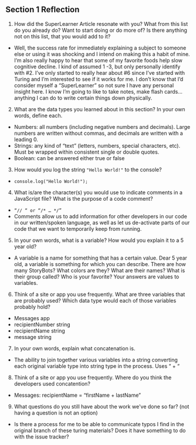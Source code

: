 ## Section 1 Reflection

1. How did the SuperLearner Article resonate with you? What from this list do you already do? Want to start doing or do more of? Is there anything not on this list, that you would add to it?
  * Well, the success rate for immediately explaining a subject to someone else or using it was shocking and I intend on making this a habit of mine. I’m also really happy to hear that some of my favorite foods help slow cognitive decline. I kind of assumed 1 -3, but only personally identify with #2. I’ve only started to really hear about #6 since I’ve started with Turing and I’m interested to see if it works for me. I don’t know that I’d consider myself a “SuperLearner” so not sure I have any personal insight here. I know I’m going to like to take notes, make flash cards… anything I can do to write certain things down physically.
2. What are the data types you learned about in this section? In your own words, define each.
  * Numbers: all numbers (including negative numbers and decimals). Large numbers are written without commas, and decimals are written with a leading 0.
  * Strings: any kind of “text” (letters, numbers, special characters, etc). Must be wrapped within consistent single or double quotes.
  * Boolean: can be answered either true or false
3. How would you log the string `"Hello World!"` to the console?
  * `console.log("Hello World!");`
4. What is/are the character(s) you would use to indicate comments in a JavaScript file? What is the purpose of a code comment?
  * `“// “ or “/* … */”`
  * Comments allow us to add information for other developers in our code in our written/spoken language, as well as let us de-activate parts of our code that we want to temporarily keep from running.
5. In your own words, what is a variable? How would you explain it to a 5 year old?
  * A variable is a name for something that has a certain value. Dear 5 year old, a variable is something for which you can describe. There are how many StoryBots? What colors are they? What are their names? What is their group called? Who is your favorite? Your answers are values to variables.
6. Think of a site or app you use frequently. What are three variables that are probably used? Which data type would each of those variables probably hold?
  * Messages app
  * recipientNumber	string
  * recipientName	string
  * message 		string
7. In your own words, explain what concatenation is.
  * The ability to join together various variables into a string converting each original variable type into string type in the process. Uses “ + “
8. Think of a site or app you use frequently. Where do you think the developers used concatention?
  * Messages: recipientName = “firstName + lastName”
9. What questions do you still have about the work we've done so far? (not having a question is not an option)
  * Is there a process for me to be able to communicate typos I find in the original branch of these turing materials? Does it have something to do with the issue tracker?

